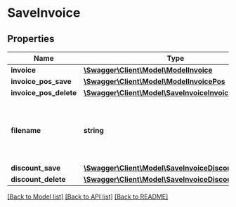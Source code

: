 # SaveInvoice

## Properties
Name | Type | Description | Notes
------------ | ------------- | ------------- | -------------
**invoice** | [**\Swagger\Client\Model\ModelInvoice**](ModelInvoice.md) |  | 
**invoice_pos_save** | [**\Swagger\Client\Model\ModelInvoicePos**](ModelInvoicePos.md) |  | [optional] 
**invoice_pos_delete** | [**\Swagger\Client\Model\SaveInvoiceInvoicePosDelete**](SaveInvoiceInvoicePosDelete.md) |  | [optional] 
**filename** | **string** | Filename of a previously upload file which should be attached. | [optional] 
**discount_save** | [**\Swagger\Client\Model\SaveInvoiceDiscountSave**](SaveInvoiceDiscountSave.md) |  | [optional] 
**discount_delete** | [**\Swagger\Client\Model\SaveInvoiceDiscountDelete**](SaveInvoiceDiscountDelete.md) |  | [optional] 

[[Back to Model list]](../../README.md#documentation-for-models) [[Back to API list]](../../README.md#documentation-for-api-endpoints) [[Back to README]](../../README.md)

